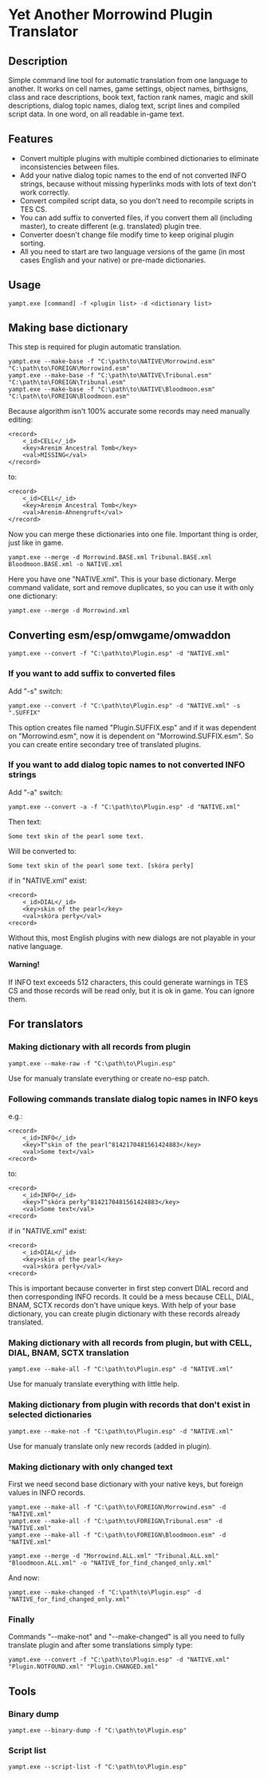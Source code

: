 # Yet Another Morrowind Plugin Translator

## Description

Simple command line tool for automatic translation from one language to another.
It works on cell names, game settings, object names, birthsigns, class and race descriptions,
book text, faction rank names, magic and skill descriptions, dialog topic names, dialog text, script lines and compiled script data.
In one word, on all readable in-game text.

## Features

- Convert multiple plugins with multiple combined dictionaries to eliminate inconsistencies between files.
- Add your native dialog topic names to the end of not converted INFO strings, because without missing hyperlinks mods with lots of text don't work correctly.
- Convert compiled script data, so you don't need to recompile scripts in TES CS.
- You can add suffix to converted files, if you convert them all (including master), to create different (e.g. translated) plugin tree.
- Converter doesn't change file modify time to keep original plugin sorting.
- All you need to start are two language versions of the game (in most cases English and your native) or pre-made dictionaries.

## Usage

    yampt.exe [command] -f <plugin list> -d <dictionary list>


## Making base dictionary

This step is required for plugin automatic translation.

    yampt.exe --make-base -f "C:\path\to\NATIVE\Morrowind.esm" "C:\path\to\FOREIGN\Morrowind.esm"
    yampt.exe --make-base -f "C:\path\to\NATIVE\Tribunal.esm" "C:\path\to\FOREIGN\Tribunal.esm"
    yampt.exe --make-base -f "C:\path\to\NATIVE\Bloodmoon.esm" "C:\path\to\FOREIGN\Bloodmoon.esm"

Because algorithm isn't 100% accurate some records may need manually editing:

    <record>
        <_id>CELL</_id>
        <key>Arenim Ancestral Tomb</key>
        <val>MISSING</val>
    </record>

to:

    <record>
        <_id>CELL</_id>
        <key>Arenim Ancestral Tomb</key>
        <val>Arenim-Ahnengruft</val>
    </record>

Now you can merge these dictionaries into one file. Important thing is order, just like in game.

    yampt.exe --merge -d Morrowind.BASE.xml Tribunal.BASE.xml Bloodmoon.BASE.xml -o NATIVE.xml

Here you have one "NATIVE.xml". This is your base dictionary.
Merge command validate, sort and remove duplicates, so you can use it with only one dictionary:

    yampt.exe --merge -d Morrowind.xml


## Converting esm/esp/omwgame/omwaddon

    yampt.exe --convert -f "C:\path\to\Plugin.esp" -d "NATIVE.xml"

### If you want to add suffix to converted files

Add "-s" switch:

    yampt.exe --convert -f "C:\path\to\Plugin.esp" -d "NATIVE.xml" -s ".SUFFIX"

This option creates file named "Plugin.SUFFIX.esp" and if it was dependent on "Morrowind.esm",
now it is dependent on "Morrowind.SUFFIX.esm".
So you can create entire secondary tree of translated plugins.

### If you want to add dialog topic names to not converted INFO strings

Add "-a" switch:

    yampt.exe --convert -a -f "C:\path\to\Plugin.esp" -d "NATIVE.xml"

Then text:

    Some text skin of the pearl some text.

Will be converted to:

    Some text skin of the pearl some text. [skóra perły]

if in "NATIVE.xml" exist:

    <record>
        <_id>DIAL</_id>
        <key>skin of the pearl</key>
        <val>skóra perły</val>
    <record>

Without this, most English plugins with new dialogs are not playable in your native language.

#### Warning!

If INFO text exceeds 512 characters, this could generate warnings in TES CS and those records will be read only, but it is ok in game.
You can ignore them.

## For translators

### Making dictionary with all records from plugin

    yampt.exe --make-raw -f "C:\path\to\Plugin.esp"

Use for manualy translate everything or create no-esp patch.

### Following commands translate dialog topic names in INFO keys 
e.g.:

    <record>
        <_id>INFO</_id>
        <key>T^skin of the pearl^8142170481561424883</key>
        <val>Some text</val>
    <record>

to:

    <record>
        <_id>INFO</_id>
        <key>T^skóra perły^8142170481561424883</key>
        <val>Some text</val>
    <record>

if in "NATIVE.xml" exist:

    <record>
        <_id>DIAL</_id>
        <key>skin of the pearl</key>
        <val>skóra perły</val>
    <record>

This is important because converter in first step convert DIAL record and then corresponding INFO records.
It could be a mess because CELL, DIAL, BNAM, SCTX records don't have unique keys.
With help of your base dictionary, you can create plugin dictionary with these records already translated.

### Making dictionary with all records from plugin, but with CELL, DIAL, BNAM, SCTX translation

    yampt.exe --make-all -f "C:\path\to\Plugin.esp" -d "NATIVE.xml"

Use for manualy translate everything with little help.

### Making dictionary from plugin with records that don't exist in selected dictionaries

    yampt.exe --make-not -f "C:\path\to\Plugin.esp" -d "NATIVE.xml"

Use for manualy translate only new records (added in plugin).

### Making dictionary with only changed text

First we need second base dictionary with your native keys, but foreign values in INFO records.

    yampt.exe --make-all -f "C:\path\to\FOREIGN\Morrowind.esm" -d "NATIVE.xml"
    yampt.exe --make-all -f "C:\path\to\FOREIGN\Tribunal.esm" -d "NATIVE.xml"
    yampt.exe --make-all -f "C:\path\to\FOREIGN\Bloodmoon.esm" -d "NATIVE.xml"

    yampt.exe --merge -d "Morrowind.ALL.xml" "Tribunal.ALL.xml" "Bloodmoon.ALL.xml" -o "NATIVE_for_find_changed_only.xml"

And now:

    yampt.exe --make-changed -f "C:\path\to\Plugin.esp" -d "NATIVE_for_find_changed_only.xml"


### Finally

Commands "--make-not" and "--make-changed" is all you need to fully translate plugin and after some translations simply type:

    yampt.exe --convert -f "C:\path\to\Plugin.esp" -d "NATIVE.xml" "Plugin.NOTFOUND.xml" "Plugin.CHANGED.xml"


## Tools

### Binary dump

    yampt.exe --binary-dump -f "C:\path\to\Plugin.esp"


### Script list

    yampt.exe --script-list -f "C:\path\to\Plugin.esp"

